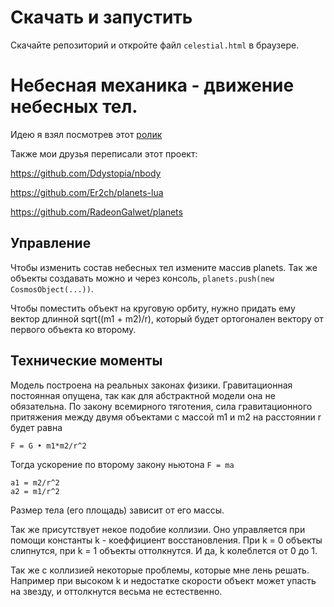 # Скачать и запустить
Скачайте репозиторий и откройте файл `celestial.html` в браузере.

# Небесная механика - движение небесных тел.
Идею я взял посмотрев этот [ролик](https://youtu.be/fBC3cCsCEzA)

Также мои друзья переписали этот проект: 

https://github.com/Ddystopia/nbody

https://github.com/Er2ch/planets-lua

https://github.com/RadeonGalwet/planets

## Управление
Чтобы изменить состав небесных тел измените массив planets.
Так же объекты создавать можно и через консоль, `planets.push(new CosmosObject(...))`.

Чтобы поместить объект на круговую орбиту, нужно придать ему вектор длинной sqrt((m1 + m2)/r), который будет ортогонален вектору от первого объекта ко второму. 

## Технические моменты
Модель построена на реальных законах физики.
Гравитационная постоянная опущена, так как для абстрактной модели она не обязательна.
По закону всемирного тяготения, сила гравитационного притяжения между двумя объектами с массой m1 и m2 на расстоянии r будет равна
```
F = G • m1*m2/r^2
```
Тогда ускорение по второму закону ньютона `F = ma`
```
a1 = m2/r^2
a2 = m1/r^2
```

Размер тела (его площадь) зависит от его массы.

Так же присутствует некое подобие коллизии.
Оно управляется при помощи константы k - коеффициент восстановления. 
При k = 0 объекты слипнутся, при k = 1 объекты оттолкнутся. 
И да, k колеблется от 0 до 1.

Так же с коллизией некоторые проблемы, которые мне лень решать. 
Например при высоком k и недостатке скорости объект может упасть на звезду, и оттолкнутся весьма не естественно.